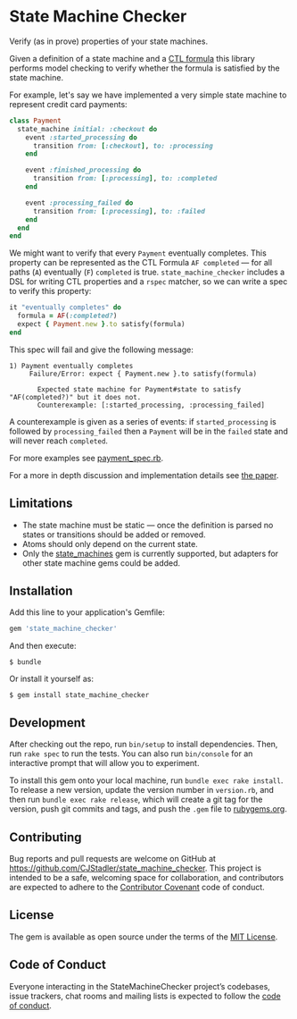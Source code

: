 # State Machine Checker

Verify (as in prove) properties of your state machines.

Given a definition of a state machine and a [CTL
formula](https://en.wikipedia.org/wiki/Computation_tree_logic) this library
performs model checking to verify whether the formula is satisfied by the state
machine.

For example, let's say we have implemented a very simple state machine to
represent credit card payments:

```rb
class Payment
  state_machine initial: :checkout do
    event :started_processing do
      transition from: [:checkout], to: :processing
    end

    event :finished_processing do
      transition from: [:processing], to: :completed
    end

    event :processing_failed do
      transition from: [:processing], to: :failed
    end
  end
end
```

We might want to verify that every `Payment` eventually completes. This property
can  be represented as the CTL Formula `AF completed` — for all paths (`A`)
eventually (`F`) `completed` is true. `state_machine_checker` includes a DSL for
writing CTL properties and a `rspec` matcher, so we can write a spec to verify
this property:

```rb
it "eventually completes" do
  formula = AF(:completed?)
  expect { Payment.new }.to satisfy(formula)
end
```

This spec will fail and give the following message:

```
1) Payment eventually completes
     Failure/Error: expect { Payment.new }.to satisfy(formula)

       Expected state machine for Payment#state to satisfy "AF(completed?)" but it does not.
       Counterexample: [:started_processing, :processing_failed]
```

A counterexample is given as a series of events: if `started_processing` is
followed by `processing_failed` then a `Payment` will be in the `failed` state
and will never reach `completed`.

For more examples see [payment_spec.rb](https://github.com/CJStadler/state_machine_checker/blob/master/spec/payment_spec.rb).

For a more in depth discussion and implementation details see [the paper](https://github.com/CJStadler/state_machine_checker/blob/master/paper.pdf).

## Limitations

- The state machine must be static — once the definition is parsed no states or
  transitions should be added or removed.
- Atoms should only depend on the current state.
- Only the [state_machines](https://rubygems.org/gems/state_machines) gem is
  currently supported, but adapters for other state machine gems could be added.

## Installation

Add this line to your application's Gemfile:

```ruby
gem 'state_machine_checker'
```

And then execute:

    $ bundle

Or install it yourself as:

    $ gem install state_machine_checker

## Development

After checking out the repo, run `bin/setup` to install dependencies. Then, run `rake spec` to run the tests. You can also run `bin/console` for an interactive prompt that will allow you to experiment.

To install this gem onto your local machine, run `bundle exec rake install`. To release a new version, update the version number in `version.rb`, and then run `bundle exec rake release`, which will create a git tag for the version, push git commits and tags, and push the `.gem` file to [rubygems.org](https://rubygems.org).

## Contributing

Bug reports and pull requests are welcome on GitHub at https://github.com/CJStadler/state_machine_checker. This project is intended to be a safe, welcoming space for collaboration, and contributors are expected to adhere to the [Contributor Covenant](http://contributor-covenant.org) code of conduct.

## License

The gem is available as open source under the terms of the [MIT License](https://opensource.org/licenses/MIT).

## Code of Conduct

Everyone interacting in the StateMachineChecker project’s codebases, issue trackers, chat rooms and mailing lists is expected to follow the [code of conduct](https://github.com/CJStadler/state_machine_checker/blob/master/CODE_OF_CONDUCT.md).
